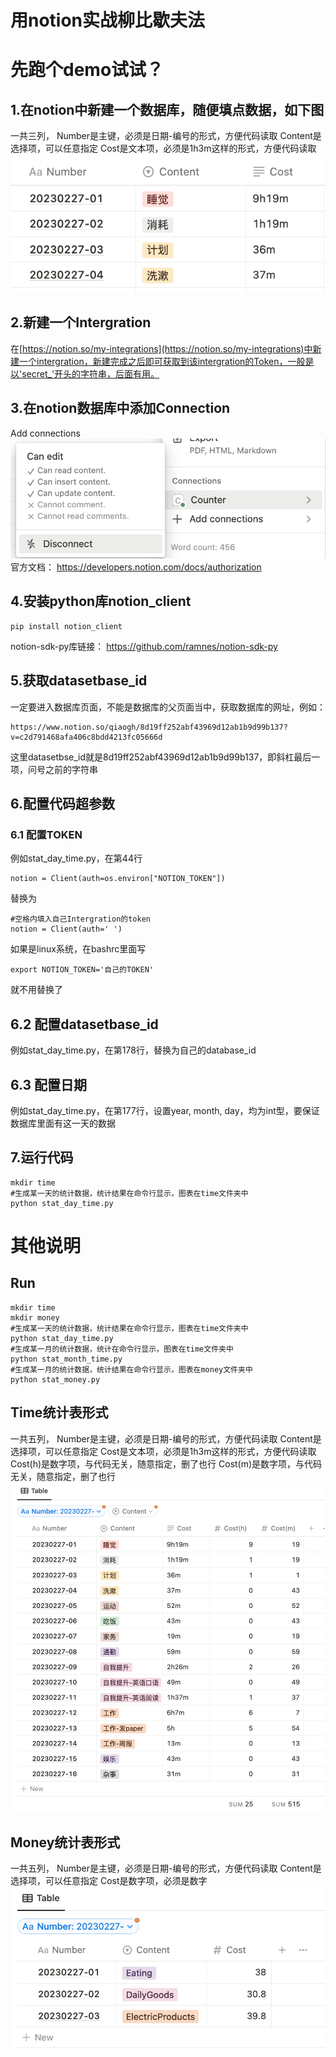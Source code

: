 # 用notion实战柳比歇夫法
# 先跑个demo试试？
## 1.在notion中新建一个数据库，随便填点数据，如下图
一共三列，
Number是主键，必须是日期-编号的形式，方便代码读取
Content是选择项，可以任意指定
Cost是文本项，必须是1h3m这样的形式，方便代码读取
![demo notion](https://github.com/qiao1025566574/notion/blob/main/demo_table.png)
## 2.新建一个Intergration
在[https://notion.so/my-integrations](https://notion.so/my-integrations)中新建一个intergration，新建完成之后即可获取到该intergration的Token，一般是以'secret_'开头的字符串，后面有用。
## 3.在notion数据库中添加Connection
Add connections
![demo connection](https://github.com/qiao1025566574/notion/blob/main/demo_connection.png)
官方文档：
https://developers.notion.com/docs/authorization
## 4.安装python库notion_client
```
pip install notion_client
```
notion-sdk-py库链接：
https://github.com/ramnes/notion-sdk-py
## 5.获取datasetbase_id
一定要进入数据库页面，不能是数据库的父页面当中，获取数据库的网址，例如：
```
https://www.notion.so/qiaogh/8d19ff252abf43969d12ab1b9d99b137?v=c2d791468afa406c8bdd4213fc05666d
```
这里datasetbse_id就是8d19ff252abf43969d12ab1b9d99b137，即斜杠最后一项，问号之前的字符串

## 6.配置代码超参数
### 6.1 配置TOKEN
例如stat_day_time.py，在第44行
```
notion = Client(auth=os.environ["NOTION_TOKEN"])
```
替换为
```
#空格内填入自己Intergration的token
notion = Client(auth=' ')
```
如果是linux系统，在bashrc里面写
```
export NOTION_TOKEN='自己的TOKEN'
```
就不用替换了
## 6.2 配置datasetbase_id
例如stat_day_time.py，在第178行，替换为自己的database_id
## 6.3 配置日期
例如stat_day_time.py，在第177行，设置year, month, day，均为int型，要保证数据库里面有这一天的数据
## 7.运行代码
```
mkdir time
#生成某一天的统计数据，统计结果在命令行显示，图表在time文件夹中
python stat_day_time.py
```


# 其他说明
## Run
```shell
mkdir time
mkdir money
#生成某一天的统计数据，统计结果在命令行显示，图表在time文件夹中
python stat_day_time.py
#生成某一月的统计数据，统计在命令行显示，图表在time文件夹中
python stat_month_time.py
#生成某一月的统计数据，统计结果在命令行显示，图表在money文件夹中
python stat_money.py
```
## Time统计表形式
一共五列，
Number是主键，必须是日期-编号的形式，方便代码读取
Content是选择项，可以任意指定
Cost是文本项，必须是1h3m这样的形式，方便代码读取
Cost(h)是数字项，与代码无关，随意指定，删了也行
Cost(m)是数字项，与代码无关，随意指定，删了也行
![time notion](https://github.com/qiao1025566574/notion/blob/main/time_notion.png)
## Money统计表形式
一共五列，
Number是主键，必须是日期-编号的形式，方便代码读取
Content是选择项，可以任意指定
Cost是数字项，必须是数字
![money notion](https://github.com/qiao1025566574/notion/blob/main/money_notion.png)
